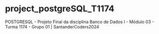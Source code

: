 # project_postgreSQL_T1174
POSTGRESQL - Projeto Final da disciplina Banco de Dados I - Módulo 03 - Turma 1174 - Grupo 01 | SantanderCoders2024

